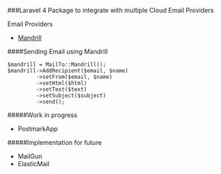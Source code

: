 ###Laravel 4 Package to integrate with multiple Cloud Email Providers

Email Providers

- [Mandrill](https://mandrillapp.com)

####Sending Email using Mandrill
```
$mandrill = MailTo::Mandrill();
$mandrill->AddRecipient($email, $name)
         ->setFrom($email, $name)
         ->setHtml($html)
         ->setText($text)
         ->setSubject($subject)
         ->send();
```

#####Work in progress

- PostmarkApp

#####Implementation for future

- MailGun
- ElasticMail
